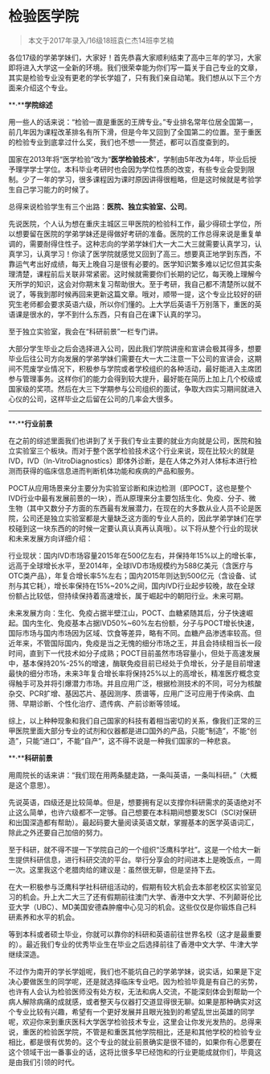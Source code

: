 
# 检验医学院  

> 本文于2017年录入/16级18班袁仁杰14班李艺楠  



各位17级的学弟学妹们，大家好！首先恭喜大家顺利结束了高中三年的学习，大家即将进入大学这一全新的环境。我们很荣幸能为你们写一篇关于自己专业的文章，其实是检验专业没有更老的学长学姐了，只有我们亲自动笔。我们想从以下三个方面来介绍这个专业。



**·****学院综述**

用一些人的话来说：“检验一直是重医的王牌专业。”专业排名常年位居全国第一，前几年因为课程改革排名有所下滑，但是今年又回到了全国第二的位置。至于重医的检验专业到底拿过什么奖，我们也不想一一赘述，都可以百度查到的。

国家在2013年将“医学检验”改为“**医学检验技术**”，学制由5年改为4年，毕业后授予理学学士学位。本科毕业考研时也会因为学位性质的改变，有些专业会受到限制。少了一年的学习，很多课程因为课时原因讲得很粗略，但是这时候就是考验学生自己学习能力的时候了。

总得来说检验学生有三个出路：**医院、独立实验室、公司**。

先说医院，个人认为想在重庆主城区三甲医院的检验科工作，最少得硕士学位，所以想要留在医院的学弟学妹还是得做好考研的准备。医院的工作总得来说是重复单调的，需要耐得住性子。这种志向的学弟学妹们大一大二大三就需要认真学习，认真学习，认真学习！你读了医学院就感觉又回到了高三。想要真正地学到东西，不靠运气考出好成绩，每天上晚自习是很有必要的。医学知识繁多难以记忆但其实条理清楚，课程前后关联非常紧密。这时候就需要你们长期的记忆，每天晚上理解今天所学的知识，这会对你期末复习帮助很大。至于考研，我自己都不清楚所以就不说了，等我到那时候再回来更新这篇文章。哦对，顺带一提，这个专业比较好的研究生老师都会要求英语六级，所以你们懂的。上大学后英语千万别落下，重医的英语课是很水的，学不到什么东西，只有自己在课下认真的学习。

至于独立实验室，我会在“科研前景”一栏专门讲。

大部分学生毕业之后会选择进入公司，因此我们学院讲座和宣讲会极其得多，想要毕业后往公司方向发展的学弟学妹们需要在大一大二注意一下公司的宣讲会，这期间不荒废学业情况下，积极参与学院或者学校组织的各种活动，最好能进入主席团参与管理事务。这样你们的能力会得到较大提升，最好能在简历上加上几个校级或国家级的奖项。然后在大三下学期参与公司组织的面试，争取大四实习期间就进入心仪的公司，这样毕业之后留在公司的几率会大很多。

****

**·****行业前景**

在之前的综述里面我们也讲到了关于我们专业主要的就业方向就是公司，医院和独立实验室三个板块。而对于整个医学检验技术这个行业来说，现在比较火的就是IVD，IVD（In-VitroDiagnostics）即体外诊断，是在人体之外对人体标本进行检测而获得的临床信息进而判断机体功能和疾病的产品和服务。

POCT从应用场景来分主要分为实验室诊断和床边检测（即POCT，这也是整个IVD行业中最有发展前景的一块），而从原理来分主要包括生化、免疫、分子、微生物（其中又数分子方面的东西最有发展潜力，在现在的大多数从业人员不论是医院，公司还是独立实验室都是大量缺乏这方面的专业人员的，因此学弟学妹们在学校碰到这一块东西的的时候一定要认真认真再认真哦）。以下将从整个行业的现状和未来发展方向详细介绍：

行业现状：国内IVD市场容量2015年在500亿左右，并保持年15%以上的增长率，远高于全球增长水平，至2014年，全球IVD市场规模约为588亿美元（含医疗与OTC类产品），年复合增长率5%左右；国内2015年则达到500亿元（含设备、试剂与其它耗），增长率保持在15%~20%之间，国内IVD行业起步较晚，故在全球份额占比较低，但持续保持着高速增长，属于崛起中的朝阳行业。未来可期。

未来发展方向：生化、免疫占据半壁江山，POCT、血糖紧随其后，分子快速崛起。国内生化、免疫基本占据IVD50%~60%左右份额，分子与POCT增长快速，国际市场与国内市场因为区域、饮食等差异，略有不同。血糖产品渗透率较高。但近年来，不管国际国内，免疫是当之无愧的细分市场之王，并且会持续相当长一段时间，直到下一代技术如分子成熟；POCT目前虽然市场容量小，但处于高速发展中，基本保持20%-25%的增速，酶联免疫目前已经处于负增长，分子是目前增速最快的细分市场，未来3年复合增长率将保持25%以上的高增长，精准医疗概念变得触手可及并将引爆潜力市场。并且应用广泛，根据检测技术的不同，可分为核酸杂交、PCR扩增、基因芯片、基因测序、质谱等，应用广泛可应用于传染病、血筛、早期诊断、个性化治疗、遗传病、产前诊断等领域。

综上，以上种种现象和我们自己国家的科技有着相当密切的关系，像我们正常的三甲医院里面大部分专业的试剂和仪器都是进口国外的产品，只能“制造”，不能“创造”，只能“进口”，不能“自产”，这不得不说是一种我们国家的一种悲哀。



**·****科研前景**

用周院长的话来讲：“我们现在用两条腿走路，一条叫英语，一条叫科研。”（大概是这个意思）。

先说英语，四级还是比较简单。但是，想要拥有足以支撑你科研需求的英语绝对不止这么简单，也许六级都不一定够。自己想要在本科期间想要发SCI（SCI对保研和出国深造都有帮助）。最起码要大量阅读英语文献，掌握基本的医学英语词汇，除此之外还要自己加倍的努力。

至于科研，就不得不提一下学院自己的一个组织“泛鹰科学社”。这是一个给大一新生提供科研信息，进行科研交流的平台。举行分享会的时间进本上是晚饭点，一周一次。这里我这个老腊肉给的建议是：虽然很无聊，但是坚持下去。

在大一积极参与泛鹰科学社科研组活动的，假期有较大机会去本部老校区实验室见习的机会。升上大二大三了还有假期前往澳门大学、香港中文大学、不列颠哥伦比亚大学（UBC）、MD美国安德森肿瘤中心见习的机会。这些仅仅是你锻炼自己科研素养和水平的机会。

等到本科或者硕士毕业，你就可以靠你的科研和英语前往世界名校（这才是最重要的）。最近我们专业的优秀毕业生在毕业之后选择前往了香港中文大学、牛津大学继续深造。





不过作为南开的学长学姐呢，我们也不能坑自己的学弟学妹，说实话，如果是下定决心要做医生的同学呢，还是就选择临床专业吧。因为检验毕竟是有自己的劣势，也许有人会认为检验医师没有处方权，无法和病人交流，不能深刻体会到帮助一个病人解除病痛的成就感，或者整天与仪器打交道显得很无聊。如果是那种确实对这个专业比较有兴趣，希望有一个更好发展并且眼光独到的希望乱世出英雄的同学呢，欢迎你来到重庆医科大学医学检验技术专业，这里会让你发光发热的。总得来说，重医的检验医学院，不管是和重医其他学院相比，还是和其他学校的检验专业相比，都是很有优势的。这个专业的就业前景确实是很不错的，如果你有心愿要在这个领域干出一番事业的话，这将比很多早已经饱和的行业更能成就你们，毕竟这是由我们引领的时代。


